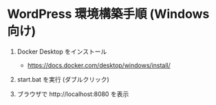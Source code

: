 # WordPress 環境構築手順 (Windows 向け)

1. Docker Desktop をインストール
   * https://docs.docker.com/desktop/windows/install/

2. start.bat を実行 (ダブルクリック) 

3. ブラウザで http://localhost:8080 を表示

